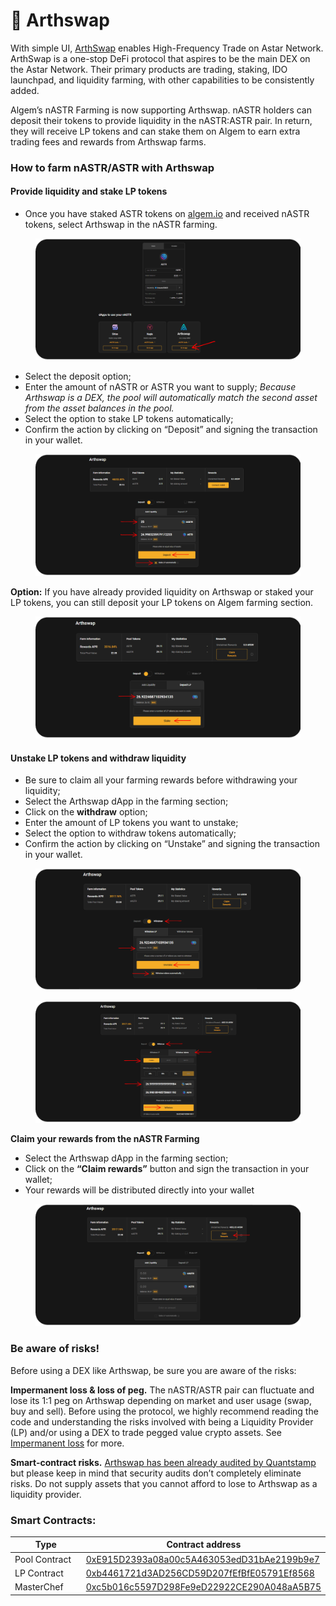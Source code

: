 # 🥕 Arthswap

With simple UI, [ArthSwap](https://www.arthswap.org/) enables High-Frequency Trade on Astar Network. ArthSwap is a one-stop DeFi protocol that aspires to be the main DEX on the Astar Network. Their primary products are trading, staking, IDO launchpad, and liquidity farming, with other capabilities to be consistently added.

Algem’s nASTR Farming is now supporting Arthswap. nASTR holders can deposit their tokens to provide liquidity in the nASTR:ASTR pair. In return, they will receive LP tokens and can stake them on Algem to earn extra trading fees and rewards from Arthswap farms.

### **How to farm nASTR/ASTR with Arthswap**

#### Provide liquidity and stake LP tokens

* Once you have staked ASTR tokens on [algem.io](http://algem.io) and received nASTR tokens, select Arthswap in the nASTR farming.

<figure><img src="../../.gitbook/assets/1Bis.png" alt=""><figcaption></figcaption></figure>

* Select the deposit option;
* Enter the amount of nASTR or ASTR you want to supply; _Because Arthswap is a DEX, the pool will automatically match the second asset from the asset balances in the pool._
* Select the option to stake LP tokens automatically;
* Confirm the action by clicking on “Deposit” and signing the transaction in your wallet.

<figure><img src="../../.gitbook/assets/2 (3).png" alt=""><figcaption></figcaption></figure>

**Option:** If you have already provided liquidity on Arthswap or staked your LP tokens, you can still deposit your LP tokens on Algem farming section.

<figure><img src="../../.gitbook/assets/3.png" alt=""><figcaption></figcaption></figure>

#### U**nstake LP tokens and withdraw liquidity**

* Be sure to claim all your farming rewards before withdrawing your liquidity;
* Select the Arthswap dApp in the farming section;
* Click on the **withdraw** option;
* Enter the amount of LP tokens you want to unstake;
* Select the option to withdraw tokens automatically;
* Confirm the action by clicking on “Unstake” and signing the transaction in your wallet.

<figure><img src="../../.gitbook/assets/4.png" alt=""><figcaption></figcaption></figure>

<figure><img src="../../.gitbook/assets/5.png" alt=""><figcaption></figcaption></figure>

**Claim your rewards from the nASTR Farming**

* Select the Arthswap dApp in the farming section;
* Click on the **“Claim rewards”** button and sign the transaction in your wallet;
* Your rewards will be distributed directly into your wallet

<figure><img src="../../.gitbook/assets/6.png" alt=""><figcaption></figcaption></figure>

### **Be aware of risks!**

Before using a DEX like Arthswap, be sure you are aware of the risks:

**Impermanent loss & loss of peg.** The nASTR/ASTR pair can fluctuate and lose its 1:1 peg on Arthswap depending on market and user usage (swap, buy and sell). Before using the protocol, we highly recommend reading the code and understanding the risks involved with being a Liquidity Provider (LP) and/or using a DEX to trade pegged value crypto assets. See [Impermanent loss](https://finematics.com/impermanent-loss-explained/) for more.

**Smart-contract risks.** [Arthswap has been already audited by Quantstamp](https://certificate.quantstamp.com/full/arth-swap) but please keep in mind that security audits don’t completely eliminate risks. Do not supply assets that you cannot afford to lose to Arthswap as a liquidity provider.

### Smart Contracts:

<table><thead><tr><th width="153">Type</th><th>Contract address</th></tr></thead><tbody><tr><td>Pool Contract</td><td><a href="https://blockscout.com/astar/address/0xE915D2393a08a00c5A463053edD31bAe2199b9e7">0xE915D2393a08a00c5A463053edD31bAe2199b9e7</a></td></tr><tr><td>LP Contract</td><td><a href="https://blockscout.com/astar/address/0xb4461721d3AD256CD59D207fEfBfE05791Ef8568">0xb4461721d3AD256CD59D207fEfBfE05791Ef8568</a></td></tr><tr><td>MasterChef</td><td><a href="https://blockscout.com/astar/address/0xc5b016c5597D298Fe9eD22922CE290A048aA5B75">0xc5b016c5597D298Fe9eD22922CE290A048aA5B75</a></td></tr></tbody></table>

